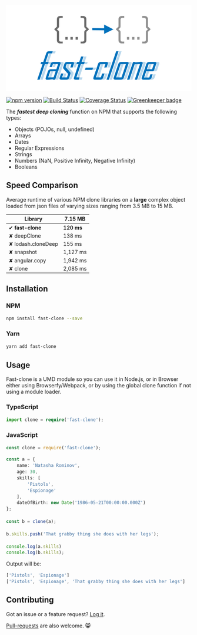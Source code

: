 <center>
	<img src="https://raw.githubusercontent.com/codeandcats/fast-clone/master/logo.png" />
</center>

[![npm version](https://badge.fury.io/js/fast-clone.svg)](https://badge.fury.io/js/fast-clone)
[![Build Status](https://travis-ci.org/codeandcats/fast-clone.svg?branch=master)](https://travis-ci.org/codeandcats/fast-clone)
[![Coverage Status](https://coveralls.io/repos/github/codeandcats/fast-clone/badge.svg?branch=master)](https://coveralls.io/github/codeandcats/fast-clone?branch=master)
[![Greenkeeper badge](https://badges.greenkeeper.io/codeandcats/fast-clone.svg)](https://greenkeeper.io/)


The ***fastest deep cloning*** function on NPM that supports the following types:
- Objects (POJOs, null, undefined)
- Arrays
- Dates
- Regular Expressions
- Strings
- Numbers (NaN, Positive Infinity, Negative Infinity)
- Booleans

## Speed Comparison
Average runtime of various NPM clone libraries on a **large** complex object loaded from json files of varying sizes ranging from 3.5 MB to 15 MB.

Library            |    7.15 MB |
-------------------|------------|
✔ **fast-clone**   | **120 ms** |
✘ deepClone        |   138 ms   |
✘ lodash.cloneDeep |   155 ms   |
✘ snapshot         | 1,127 ms   |
✘ angular.copy     | 1,942 ms   |
✘ clone            | 2,085 ms   |

## Installation

### NPM
```sh
npm install fast-clone --save
```

### Yarn
```sh
yarn add fast-clone
```

## Usage
Fast-clone is a UMD module so you can use it in Node.js, or in Browser either using Browserfy/Webpack, or by using the global clone function if not using a module loader.

### TypeScript
```ts
import clone = require('fast-clone');
```

### JavaScript
```js
const clone = require('fast-clone');
```

```ts
const a = {
	name: 'Natasha Rominov',
	age: 30,
	skills: [
		'Pistols',
		'Espionage'
	],
	dateOfBirth: new Date('1986-05-21T00:00:00.000Z')
};

const b = clone(a);

b.skills.push('That grabby thing she does with her legs');

console.log(a.skills)
console.log(b.skills);
```

Output will be:
```ts
['Pistols', 'Espionage']
['Pistols', 'Espionage', 'That grabby thing she does with her legs']
```

## Contributing
Got an issue or a feature request? [Log it](https://github.com/codeandcats/fast-clone/issues).

[Pull-requests](https://github.com/codeandcats/fast-clone/pulls) are also welcome. 😸
